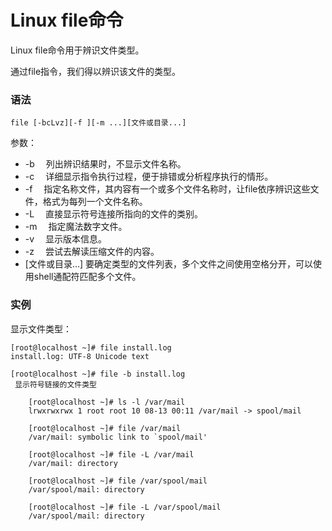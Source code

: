 # Linux file命令

Linux file命令用于辨识文件类型。

通过file指令，我们得以辨识该文件的类型。

### 语法

    file [-bcLvz][-f ][-m ...][文件或目录...]

参数：

- -b 　列出辨识结果时，不显示文件名称。
- -c 　详细显示指令执行过程，便于排错或分析程序执行的情形。
- -f 　指定名称文件，其内容有一个或多个文件名称时，让file依序辨识这些文件，格式为每列一个文件名称。
- -L 　直接显示符号连接所指向的文件的类别。
- -m 　指定魔法数字文件。
- -v 　显示版本信息。
- -z 　尝试去解读压缩文件的内容。
- [文件或目录...] 要确定类型的文件列表，多个文件之间使用空格分开，可以使用shell通配符匹配多个文件。

### 实例

显示文件类型：

    [root@localhost ~]# file install.log
    install.log: UTF-8 Unicode text
    
    [root@localhost ~]# file -b install.log      
     显示符号链接的文件类型
    
        [root@localhost ~]# ls -l /var/mail
        lrwxrwxrwx 1 root root 10 08-13 00:11 /var/mail -> spool/mail
        
        [root@localhost ~]# file /var/mail
        /var/mail: symbolic link to `spool/mail'
        
        [root@localhost ~]# file -L /var/mail
        /var/mail: directory
        
        [root@localhost ~]# file /var/spool/mail
        /var/spool/mail: directory
        
        [root@localhost ~]# file -L /var/spool/mail
        /var/spool/mail: directory
        
    
    